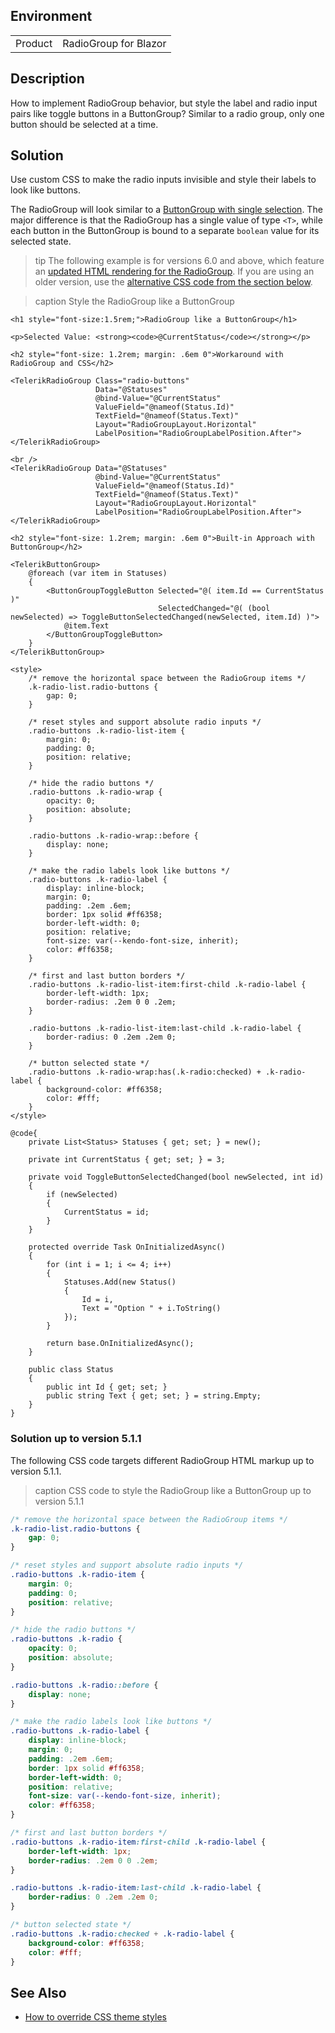 
## Environment

<table>
<tbody>
<tr>
<td>Product</td>
<td>RadioGroup for Blazor</td>
</tr>
</tbody>
</table>

## Description

How to implement RadioGroup behavior, but style the label and radio input pairs like toggle buttons in a ButtonGroup? Similar to a radio group, only one button should be selected at a time.

## Solution

Use custom CSS to make the radio inputs invisible and style their labels to look like buttons.

The RadioGroup will look similar to a [ButtonGroup with single selection](slug:buttongroup-selection#single-selection). The major difference is that the RadioGroup has a single value of type `<T>`, while each button in the ButtonGroup is bound to a separate `boolean` value for its selected state.

>tip The following example is for versions 6.0 and above, which feature an [updated HTML rendering for the RadioGroup](slug:rendering-changes-in-6-0-0#radiogroup). If you are using an older version, use the [alternative CSS code from the section below](#solution-up-to-version-5-1-1).

>caption Style the RadioGroup like a ButtonGroup

````RAZOR
<h1 style="font-size:1.5rem;">RadioGroup like a ButtonGroup</h1>

<p>Selected Value: <strong><code>@CurrentStatus</code></strong></p>

<h2 style="font-size: 1.2rem; margin: .6em 0">Workaround with RadioGroup and CSS</h2>

<TelerikRadioGroup Class="radio-buttons"
                   Data="@Statuses"
                   @bind-Value="@CurrentStatus"
                   ValueField="@nameof(Status.Id)"
                   TextField="@nameof(Status.Text)"
                   Layout="RadioGroupLayout.Horizontal"
                   LabelPosition="RadioGroupLabelPosition.After">
</TelerikRadioGroup>

<br />
<TelerikRadioGroup Data="@Statuses"
                   @bind-Value="@CurrentStatus"
                   ValueField="@nameof(Status.Id)"
                   TextField="@nameof(Status.Text)"
                   Layout="RadioGroupLayout.Horizontal"
                   LabelPosition="RadioGroupLabelPosition.After">
</TelerikRadioGroup>

<h2 style="font-size: 1.2rem; margin: .6em 0">Built-in Approach with ButtonGroup</h2>

<TelerikButtonGroup>
    @foreach (var item in Statuses)
    {
        <ButtonGroupToggleButton Selected="@( item.Id == CurrentStatus )"
                                 SelectedChanged="@( (bool newSelected) => ToggleButtonSelectedChanged(newSelected, item.Id) )">
            @item.Text
        </ButtonGroupToggleButton>
    }
</TelerikButtonGroup>

<style>
    /* remove the horizontal space between the RadioGroup items */
    .k-radio-list.radio-buttons {
        gap: 0;
    }

    /* reset styles and support absolute radio inputs */
    .radio-buttons .k-radio-list-item {
        margin: 0;
        padding: 0;
        position: relative;
    }

    /* hide the radio buttons */
    .radio-buttons .k-radio-wrap {
        opacity: 0;
        position: absolute;
    }

    .radio-buttons .k-radio-wrap::before {
        display: none;
    }

    /* make the radio labels look like buttons */
    .radio-buttons .k-radio-label {
        display: inline-block;
        margin: 0;
        padding: .2em .6em;
        border: 1px solid #ff6358;
        border-left-width: 0;
        position: relative;
        font-size: var(--kendo-font-size, inherit);
        color: #ff6358;
    }

    /* first and last button borders */
    .radio-buttons .k-radio-list-item:first-child .k-radio-label {
        border-left-width: 1px;
        border-radius: .2em 0 0 .2em;
    }

    .radio-buttons .k-radio-list-item:last-child .k-radio-label {
        border-radius: 0 .2em .2em 0;
    }

    /* button selected state */
    .radio-buttons .k-radio-wrap:has(.k-radio:checked) + .k-radio-label {
        background-color: #ff6358;
        color: #fff;
    }
</style>

@code{
    private List<Status> Statuses { get; set; } = new();

    private int CurrentStatus { get; set; } = 3;

    private void ToggleButtonSelectedChanged(bool newSelected, int id)
    {
        if (newSelected)
        {
            CurrentStatus = id;
        }
    }

    protected override Task OnInitializedAsync()
    {
        for (int i = 1; i <= 4; i++)
        {
            Statuses.Add(new Status()
            {
                Id = i,
                Text = "Option " + i.ToString()
            });
        }

        return base.OnInitializedAsync();
    }

    public class Status
    {
        public int Id { get; set; }
        public string Text { get; set; } = string.Empty;
    }
}
````

### Solution up to version 5.1.1

The following CSS code targets different RadioGroup HTML markup up to version 5.1.1.

>caption CSS code to style the RadioGroup like a ButtonGroup up to version 5.1.1

<div class="skip-repl"></div>

````CSS
/* remove the horizontal space between the RadioGroup items */
.k-radio-list.radio-buttons {
    gap: 0;
}

/* reset styles and support absolute radio inputs */
.radio-buttons .k-radio-item {
    margin: 0;
    padding: 0;
    position: relative;
}

/* hide the radio buttons */
.radio-buttons .k-radio {
    opacity: 0;
    position: absolute;
}

.radio-buttons .k-radio::before {
    display: none;
}

/* make the radio labels look like buttons */
.radio-buttons .k-radio-label {
    display: inline-block;
    margin: 0;
    padding: .2em .6em;
    border: 1px solid #ff6358;
    border-left-width: 0;
    position: relative;
    font-size: var(--kendo-font-size, inherit);
    color: #ff6358;
}

/* first and last button borders */
.radio-buttons .k-radio-item:first-child .k-radio-label {
    border-left-width: 1px;
    border-radius: .2em 0 0 .2em;
}

.radio-buttons .k-radio-item:last-child .k-radio-label {
    border-radius: 0 .2em .2em 0;
}

/* button selected state */
.radio-buttons .k-radio:checked + .k-radio-label {
    background-color: #ff6358;
    color: #fff;
}
````

## See Also

* [How to override CSS theme styles](slug:themes-override)
